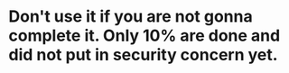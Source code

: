 # Don't use it if you are not gonna complete it. Only 10% are done and did not put in security concern yet.